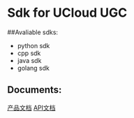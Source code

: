 # Sdk for UCloud UGC

##Avaliable sdks:
- python sdk
- cpp sdk
- java sdk
- golang sdk

## Documents:
[产品文档][1]
[API文档][2]

[1]:https://docs.ucloud.cn/compute/ugc/index.html
[2]:https://docs.ucloud.cn/api-docs-az/ugc-api/index.html
